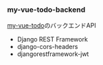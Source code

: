 
### my-vue-todo-backend

[my-vue-todo](https://github.com/rinne-grid/my-vue-todo)のバックエンドAPI


* Django REST Framework
* django-cors-headers
* djangorestframework-jwt